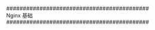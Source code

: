 <!--
 * @Description: 
 * @Author: LLiuHuan
 * @Date: 2021-04-26 15:14:49
 * @LastEditTime: 2021-04-26 15:15:20
 * @LastEditors: LLiuHuan
-->
###########################################  
Nginx 基础  
###########################################

